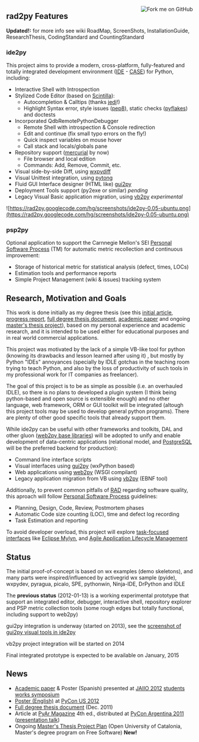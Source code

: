 <a href='https://github.com/reingart/rad2py'><img src='https://s3.amazonaws.com/github/ribbons/forkme_right_red_aa0000.png' alt='Fork me on GitHub' border='0' align='right' /></a>

## rad2py Features ##

**Updated!:** for more info see wiki RoadMap, ScreenShots, InstallationGuide, ResearchThesis, CodingStandard and CountingStandard


### ide2py ###

This project aims to provide a modern, cross-platform, fully-featured and totally integrated development environment ([IDE](http://en.wikipedia.org/wiki/Integrated_development_environment) - [CASE](http://en.wikipedia.org/wiki/Computer-aided_software_engineering)) for Python, including:
  * Interactive Shell with Introspection
  * Stylized Code Editor (based on [Scintilla](http://www.scintilla.org/)):
    * Autocompletion & Calltips (thanks [jedi](http://jedi.jedidjah.ch/en/latest/)!)
    * Highlight Syntax error, style issues ([pep8](http://www.python.org/dev/peps/pep-0008/)), static checks ([pyflakes](https://launchpad.net/pyflakes)) and doctests
  * Incorporated QdbRemotePythonDebugger
    * Remote Shell with introspection & Console redirection
    * Edit and continue (fix small typo errors on the fly!)
    * Quick inspect variables on mouse hover
    * Call stack and locals/globals pane
  * Repository support ([mercurial](http://mercurial.selenic.com/) by now)
    * File browser and local edition
    * Commands: Add, Remove, Commit, etc.
  * Visual side-by-side Diff, using [wxpydiff](http://code.google.com/p/wxpydiff/)
  * Visual Unittest integration, using [pytong](http://code.google.com/p/pytong/)
  * Fluid GUI Interface designer (HTML like) [gui2py](http://code.google.com/p/gui2py/)
  * Deployment Tools support (py2exe or similar) _pending_
  * Legacy Visual Basic application migration, using [vb2py](http://code.google.com/p/vb2py/) _experimental_

![https://rad2py.googlecode.com/hg/screenshots/ide2py-0.05-ubuntu.png](https://rad2py.googlecode.com/hg/screenshots/ide2py-0.05-ubuntu.png)

### psp2py ###
Optional application to support the Carnnegie Mellon's SEI  [Personal Software Process](http://en.wikipedia.org/wiki/Personal_software_process) (TM) for automatic metric recollection and continuous improvement:
  * Storage of historical metric for statistical analysis (defect, times, LOCs)
  * Estimation tools and performance reports
  * Simple Project Management (wiki & issues) tracking system

## Research, Motivation and Goals ##

This work is done initially as my degree thesis (see this [initial article](http://docs.google.com/View?id=0Af_UYqYT4LNaZGQ5Ym04MmdfOWhkeHI1d2hj),  [progress report](https://docs.google.com/document/pub?id=1xG1_6AZaJenYeYhZcvWoGXxWA1jd4qzyECVuDNDzsJM), [full degree thesis document](http://t.co/SsMfYDGJ), [academic paper](http://41jaiio.sadio.org.ar/sites/default/files/17_EST_2012.pdf) and ongoing [master's thesis project](https://docs.google.com/document/d/1Jo-_Nf_vMeKvszEuWA24yrfrqGGU-T73cczMPSBZ9ss/edit?usp=sharing)), based on my personal experience and academic research, and it is intended to be used either for educational purposes and in real world commercial applications.

This project was motivated by the lack of a simple VB-like tool for python (knowing its drawbacks and lesson learned after using it) , but mostly by Python "IDEs" annoyances (specially by IDLE gotchas in the teaching room trying to teach Python, and also by the loss of productivity of such tools in my professional work for IT companies as freelancer).

The goal of this project is to be as simple as possible (i.e. an overhauled IDLE), so there is no plans to developed a plugin system (I think being python-based and open source is extensible enough) and no other language, web framework, ORM or GUI toolkit will be integrated (altough this project tools may be used to develop general python programs).
There are plenty of other good specific tools that already support them.


While ide2py can be useful with other frameworks and toolkits, DAL and other gluon ([web2py base libraries](http://en.wikipedia.org/wiki/Web2py)) will be adopted to unify and enable development of data-centric applications (relational model, and [PostgreSQL](http://www.postgresql.org/) will be the preferred backend for production):
  * Command line interface scripts
  * Visual interfaces using [gui2py](http://code.google.com/p/gui2py/) (wxPython based)
  * Web applications using [web2py](http://code.google.com/p/web2py/) (WSGI compilant)
  * Legacy application migration from VB using [vb2py](http://code.google.com/p/vb2py/) (EBNF tool)

Additionally, to prevent common pitfalls of [RAD](http://en.wikipedia.org/wiki/Rapid_application_development) regarding software quality, this aproach will follow [Personal Software Process](http://en.wikipedia.org/wiki/Personal_Software_Process) guidelines:
  * Planning, Design, Code, Review, Postmortem phases
  * Automatic Code size counting (LOC), time and defect log recording
  * Task Estimation and reporting

To avoid developer overload, this project will explore [task-focused interfaces](http://en.wikipedia.org/wiki/Task-focused_interface) like [Eclipse Mylyn](https://www.eclipse.org/mylyn/), and [Agile Application Lifecycle Management](http://en.wikipedia.org/wiki/Application_lifecycle_management)

## Status ##

The initial proof-of-concept is based on wx examples (demo skeletons), and many parts were inspired/influenced by activegrid wx sample (pyide), wxpydev, pyragua, picalo, SPE, pythonwin, Ninja-IDE, DrPython and IDLE

The **previous status** (2012-01-13) is a working experimental prototype that support an integrated editor, debugger, interactive shell, repository explorer and PSP metric collection tools (some rough edges but totally functional, including support to web2py)

gui2py integration is underway (started on 2013), see the [screenshot of gui2py visual tools in ide2py](https://gui2py.googlecode.com/hg/screenshots/win8/rad2py_ide2py_gui2py_integration.png)

vb2py project integration will be started on 2014

Final integrated prototype is expected to be available on January, 2015

## News ##

  * [Academic paper](http://www.41jaiio.org.ar/sites/default/files/17_EST_2012.pdf) & Poster (Spanish) presented at [JAIIO 2012](http://www.41jaiio.org.ar/) [students works symposium](http://www.41jaiio.org.ar/sites/default/files/ProgramaEST.pdf)
  * [Poster (English)](http://4.bp.blogspot.com/-jYxb1QphXHI/T3MGLFDrXOI/AAAAAAAAANE/ouFgCr7Umxg/s1600/rad2py.png) at [PyCon US 2012](https://us.pycon.org/2012/schedule/presentation/147/)
  * [Full degree thesis document](http://t.co/SsMfYDGJ) (Dec. 2011)
  * Article at [PyAr Magazine](http://revista.python.org.ar/4/es/html/rad2py.html) 4th ed., distributed at [PyCon Argentina 2011](http://ar.pycon.org/2011) ([presentation talk](http://ar.pycon.org/2011/activity/accepted/1))
  * Ongoing [Master's Thesis Project Plan](https://docs.google.com/document/d/1Jo-_Nf_vMeKvszEuWA24yrfrqGGU-T73cczMPSBZ9ss/edit?usp=sharing) (Open University of Catalonia, Master's degree program on Free Software) **New!**